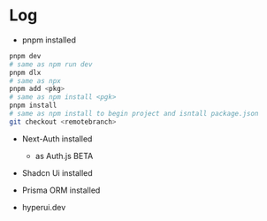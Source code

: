 # Log

- pnpm installed

```bash
pnpm dev
# same as npm run dev
pnpm dlx
# same as npx
pnpm add <pkg>
# same as npm install <pgk>
pnpm install
# same as npm install to begin project and isntall package.json
git checkout <remotebranch>
```

- Next-Auth installed

  - as Auth.js BETA

- Shadcn Ui installed

- Prisma ORM installed
- hyperui.dev
